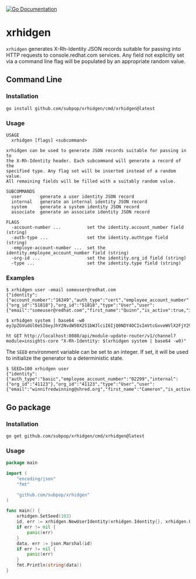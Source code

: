 [![Go Documentation](https://godocs.io/github.com/subpop/xrhidgen?status.svg)](https://godocs.io/github.com/subpop/xrhidgen)

# xrhidgen

`xrhidgen` generates X-Rh-Identity JSON records suitable for passing into HTTP
requests to console.redhat.com services. Any field not explicitly set via a
command line flag will be populated by an appropriate random value.

## Command Line

### Installation

```
go install github.com/subpop/xrhidgen/cmd/xrhidgen@latest
```

### Usage

```
USAGE
  xrhidgen [flags] <subcommand>

xrhidgen can be used to generate JSON records suitable for passing in to
the X-Rh-Identity header. Each subcommand will generate a record of the
specified type. Any flag set will be inserted instead of a random value.
All remaining fields will be filled with a suitably random value.

SUBCOMMANDS
  user       generate a user identity JSON record
  internal   generate an internal identity JSON record
  system     generate a system identity JSON record
  associate  generate an associate identity JSON record

FLAGS
  -account-number ...          set the identity.account_number field (string)
  -auth-type ...               set the identity.authtype field (string)
  -employe-account-number ...  set the identity.employee_account_number field (string)
  -org-id ...                  set the identity.org_id field (string)
  -type ...                    set the identity.type field (string)
```

### Examples

```
$ xrhidgen user -email someuser@redhat.com
{"identity":{"account_number":"16349","auth_type":"cert","employee_account_number":"06900","internal":{"org_id":"51818"},"org_id":"51818","type":"User","user":{"email":"someuser@redhat.com","first_name":"Quinn","is_active":true,"is_internal":true,"is_org_admin":true,"last_name":"Runolfsdottir","locale":"se","user_id":"taps","username":"dunstable"}}}
```

```
$ xrhidgen system | base64 -w0
eyJpZGVudGl0eSI6eyJhY2NvdW50X251bWJlciI6IjQ0NDY4OCIsImVtcGxveWVlX2FjY291bnRfbnVtYmVyIjoiIiwib3JnX2lkIjoiODEzNTIiLCJzeXN0ZW0iOnsiY2VydF90eXBlIjoiIiwiY2x1c3Rlcl9pZCI6ImNjWWJhTllCIiwiY24iOiJhYzRlM2RmYy1kOGU3LTQwODUtYjg3YS0zMTcyZjU1M2I3M2UifSwidHlwZSI6IiJ9fQo=
```

```
ht GET http://localhost:8080/api/module-update-router/v1/channel?module=insights-core "X-Rh-Identity: $(xrhidgen system | base64 -w0)"
```

The `SEED` environment variable can be set to an integer. If set, it will be
used to initialize the generator to a deterministic state.

```
$ SEED=100 xrhidgen user
{"identity":{"auth_type":"basic","employee_account_number":"02299","internal":{"org_id":"41123"},"org_id":"41123","type":"User","user":{"email":"winnifredwinning@shred.org","first_name":"Cameron","is_active":false,"is_internal":false,"is_org_admin":false,"last_name":"Stehr","locale":"fi","user_id":"meredeth","username":"skeptic"}}}
```

## Go package

### Installation

```
go get github.com/subpop/xrhidgen/cmd/xrhidgen@latest
```

### Usage

```go
package main

import (
	"encoding/json"
	"fmt"

	"github.com/subpop/xrhidgen"
)

func main() {
	xrhidgen.SetSeed(103)
	id, err := xrhidgen.NewUserIdentity(xrhidgen.Identity{}, xrhidgen.User{})
	if err != nil {
		panic(err)
	}
	data, err := json.Marshal(id)
	if err != nil {
		panic(err)
	}
	fmt.Println(string(data))
}
```

